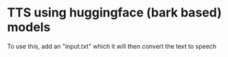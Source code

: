 # TTS using huggingface (bark based) models

To use this, add an "input.txt" which it will then convert the text to speech

